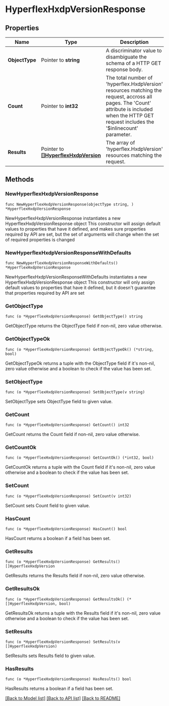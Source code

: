 # HyperflexHxdpVersionResponse

## Properties

Name | Type | Description | Notes
------------ | ------------- | ------------- | -------------
**ObjectType** | Pointer to **string** | A discriminator value to disambiguate the schema of a HTTP GET response body. | 
**Count** | Pointer to **int32** | The total number of &#39;hyperflex.HxdpVersion&#39; resources matching the request, accross all pages. The &#39;Count&#39; attribute is included when the HTTP GET request includes the &#39;$inlinecount&#39; parameter. | [optional] 
**Results** | Pointer to [**[]HyperflexHxdpVersion**](hyperflex.HxdpVersion.md) | The array of &#39;hyperflex.HxdpVersion&#39; resources matching the request. | [optional] 

## Methods

### NewHyperflexHxdpVersionResponse

`func NewHyperflexHxdpVersionResponse(objectType string, ) *HyperflexHxdpVersionResponse`

NewHyperflexHxdpVersionResponse instantiates a new HyperflexHxdpVersionResponse object
This constructor will assign default values to properties that have it defined,
and makes sure properties required by API are set, but the set of arguments
will change when the set of required properties is changed

### NewHyperflexHxdpVersionResponseWithDefaults

`func NewHyperflexHxdpVersionResponseWithDefaults() *HyperflexHxdpVersionResponse`

NewHyperflexHxdpVersionResponseWithDefaults instantiates a new HyperflexHxdpVersionResponse object
This constructor will only assign default values to properties that have it defined,
but it doesn't guarantee that properties required by API are set

### GetObjectType

`func (o *HyperflexHxdpVersionResponse) GetObjectType() string`

GetObjectType returns the ObjectType field if non-nil, zero value otherwise.

### GetObjectTypeOk

`func (o *HyperflexHxdpVersionResponse) GetObjectTypeOk() (*string, bool)`

GetObjectTypeOk returns a tuple with the ObjectType field if it's non-nil, zero value otherwise
and a boolean to check if the value has been set.

### SetObjectType

`func (o *HyperflexHxdpVersionResponse) SetObjectType(v string)`

SetObjectType sets ObjectType field to given value.


### GetCount

`func (o *HyperflexHxdpVersionResponse) GetCount() int32`

GetCount returns the Count field if non-nil, zero value otherwise.

### GetCountOk

`func (o *HyperflexHxdpVersionResponse) GetCountOk() (*int32, bool)`

GetCountOk returns a tuple with the Count field if it's non-nil, zero value otherwise
and a boolean to check if the value has been set.

### SetCount

`func (o *HyperflexHxdpVersionResponse) SetCount(v int32)`

SetCount sets Count field to given value.

### HasCount

`func (o *HyperflexHxdpVersionResponse) HasCount() bool`

HasCount returns a boolean if a field has been set.

### GetResults

`func (o *HyperflexHxdpVersionResponse) GetResults() []HyperflexHxdpVersion`

GetResults returns the Results field if non-nil, zero value otherwise.

### GetResultsOk

`func (o *HyperflexHxdpVersionResponse) GetResultsOk() (*[]HyperflexHxdpVersion, bool)`

GetResultsOk returns a tuple with the Results field if it's non-nil, zero value otherwise
and a boolean to check if the value has been set.

### SetResults

`func (o *HyperflexHxdpVersionResponse) SetResults(v []HyperflexHxdpVersion)`

SetResults sets Results field to given value.

### HasResults

`func (o *HyperflexHxdpVersionResponse) HasResults() bool`

HasResults returns a boolean if a field has been set.


[[Back to Model list]](../README.md#documentation-for-models) [[Back to API list]](../README.md#documentation-for-api-endpoints) [[Back to README]](../README.md)


